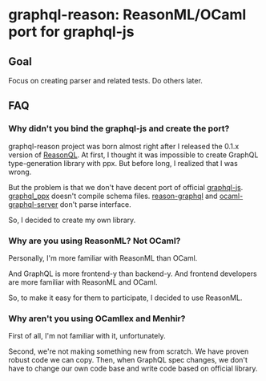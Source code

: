 # graphql-reason: ReasonML/OCaml port for graphql-js


## Goal

Focus on creating parser and related tests. Do others later. 

## FAQ

### Why didn't you bind the graphql-js and create the port? 

graphql-reason project was born almost right after I released the 0.1.x version of [ReasonQL](https://github.com/sainthkh/reasonql). At first, I thought it was impossible to create GraphQL type-generation library with ppx. But before long, I realized that I was wrong. 

But the problem is that we don't have decent port of official [graphql-js](https://github.com/graphql/graphql-js). [graphql_ppx](https://github.com/mhallin/graphql_ppx) doesn't compile schema files. [reason-graphql](https://github.com/sikanhe/reason-graphql) and [ocaml-graphql-server](https://github.com/andreas/ocaml-graphql-server) don't parse interface. 

So, I decided to create my own library. 

### Why are you using ReasonML? Not OCaml? 

Personally, I'm more familiar with ReasonML than OCaml. 

And GraphQL is more frontend-y than backend-y. And frontend developers are more familiar with ReasonML and OCaml. 

So, to make it easy for them to participate, I decided to use ReasonML. 

### Why aren't you using OCamllex and Menhir? 

First of all, I'm not familiar with it, unfortunately. 

Second, we're not making something new from scratch. We have proven robust code we can copy. Then, when GraphQL spec changes, we don't have to change our own code base and write code based on official library. 